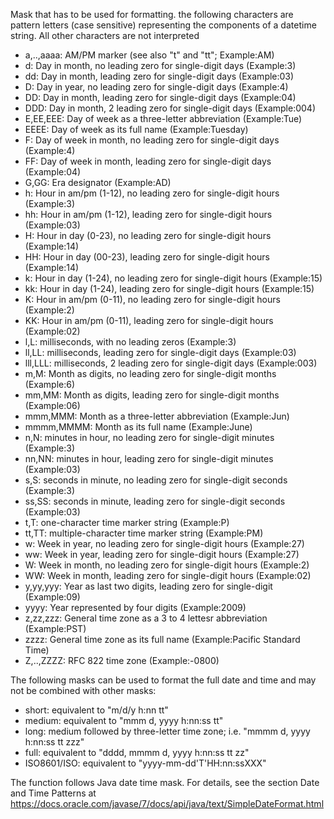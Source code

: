 Mask that has to be used for formatting. 
the following characters are pattern letters (case sensitive) representing the components of a datetime string. All other characters are not interpreted

- a,..,aaaa: AM/PM marker (see also "t" and "tt"; Example:AM)
- d: Day in month, no leading zero for single-digit days (Example:3)
- dd: Day in month, leading zero for single-digit days (Example:03)
- D: Day in year, no leading zero for single-digit days (Example:4)
- DD: Day in month, leading zero for single-digit days (Example:04)
- DDD: Day in month, 2 leading zero for single-digit days (Example:004)
- E,EE,EEE: Day of week as a three-letter abbreviation (Example:Tue)
- EEEE: Day of week as its full name (Example:Tuesday)
- F: Day of week in month, no leading zero for single-digit days (Example:4)
- FF: Day of week in month, leading zero for single-digit days (Example:04)
- G,GG: Era designator (Example:AD)
- h: Hour in am/pm (1-12), no leading zero for single-digit hours (Example:3)
- hh: Hour in am/pm (1-12), leading zero for single-digit hours (Example:03)
- H: Hour in day (0-23), no leading zero for single-digit hours (Example:14)
- HH: Hour in day (00-23), leading zero for single-digit hours (Example:14)
- k: Hour in day (1-24), no leading zero for single-digit hours (Example:15)
- kk: Hour in day (1-24), leading zero for single-digit hours (Example:15)
- K: Hour in am/pm (0-11), no leading zero for single-digit hours (Example:2)
- KK: Hour in am/pm (0-11), leading zero for single-digit hours (Example:02)
- l,L: milliseconds, with no leading zeros (Example:3)
- ll,LL: milliseconds, leading zero for single-digit days (Example:03)
- lll,LLL: milliseconds,  2 leading zero for single-digit days (Example:003)
- m,M: Month as digits, no leading zero for single-digit months (Example:6)
- mm,MM: Month as digits, leading zero for single-digit months (Example:06)
- mmm,MMM: Month as a three-letter abbreviation (Example:Jun)
- mmmm,MMMM: Month as its full name (Example:June)
- n,N: minutes in hour, no leading zero for single-digit minutes (Example:3)
- nn,NN: minutes in hour, leading zero for single-digit minutes (Example:03)
- s,S: seconds in minute, no leading zero for single-digit seconds (Example:3)
- ss,SS: seconds in minute, leading zero for single-digit seconds (Example:03)
- t,T: one-character time marker string (Example:P)
- tt,TT: multiple-character time marker string (Example:PM)
- w: Week in year, no leading zero for single-digit hours (Example:27)
- ww: Week in year, leading zero for single-digit hours (Example:27)
- W: Week in month, no leading zero for single-digit hours (Example:2)
- WW: Week in month, leading zero for single-digit hours (Example:02)
- y,yy,yyy: Year as last two digits, leading zero for single-digit (Example:09)
- yyyy: Year represented by four digits (Example:2009)
- z,zz,zzz: General time zone as a 3 to 4 lettesr abbreviation (Example:PST)
- zzzz: General time zone as its full name (Example:Pacific Standard Time)
- Z,..,ZZZZ: RFC 822 time zone (Example:-0800)
  
The following masks can be used to format the full date and time and may not be combined with other masks:

- short: equivalent to "m/d/y h:nn tt"
- medium: equivalent to "mmm d, yyyy h:nn:ss tt"
- long: medium followed by three-letter time zone; i.e. "mmmm d, yyyy h:nn:ss tt zzz"
- full: equivalent to "dddd, mmmm d, yyyy h:nn:ss tt zz"
- ISO8601/ISO: equivalent to "yyyy-mm-dd'T'HH:nn:ssXXX"

The function follows Java date time mask.  For details, see the section Date and Time Patterns at https://docs.oracle.com/javase/7/docs/api/java/text/SimpleDateFormat.html
